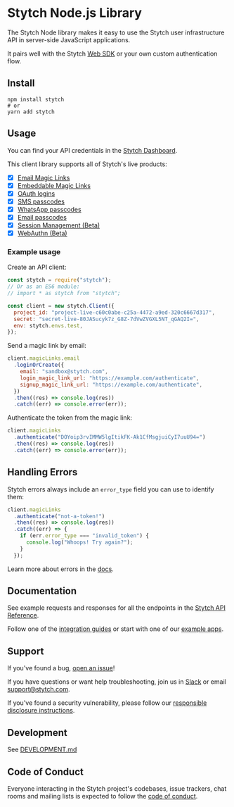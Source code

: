 # Stytch Node.js Library

The Stytch Node library makes it easy to use the Stytch user infrastructure API in server-side JavaScript applications.

It pairs well with the Stytch [Web SDK](https://www.npmjs.com/package/@stytch/stytch-js) or your own custom authentication flow.

## Install

```
npm install stytch
# or
yarn add stytch
```

## Usage

You can find your API credentials in the [Stytch Dashboard](https://stytch.com/dashboard/api-keys).

This client library supports all of Stytch's live products:
  - [x] [Email Magic Links](https://stytch.com/docs/api/send-by-email)
  - [x] [Embeddable Magic Links](https://stytch.com/docs/api/create-magic-link-overview)
  - [x] [OAuth logins](https://stytch.com/docs/api/oauth-overview)
  - [x] [SMS passcodes](https://stytch.com/docs/api/send-otp-by-sms)
  - [x] [WhatsApp passcodes](https://stytch.com/docs/api/whatsapp-send)
  - [x] [Email passcodes](https://stytch.com/docs/api/send-otp-by-email)
  - [x] [Session Management (Beta)](https://stytch.com/docs/api/sessions-overview)
  - [x] [WebAuthn (Beta)](https://stytch.com/docs/api/webauthn-overview)

### Example usage
Create an API client:
```javascript
const stytch = require("stytch");
// Or as an ES6 module:
// import * as stytch from "stytch";

const client = new stytch.Client({
  project_id: "project-live-c60c0abe-c25a-4472-a9ed-320c6667d317",
  secret: "secret-live-80JASucyk7z_G8Z-7dVwZVGXL5NT_qGAQ2I=",
  env: stytch.envs.test,
});
```

Send a magic link by email:
```javascript
client.magicLinks.email
  .loginOrCreate({
    email: "sandbox@stytch.com",
    login_magic_link_url: "https://example.com/authenticate",
    signup_magic_link_url: "https://example.com/authenticate",
  })
  .then((res) => console.log(res))
  .catch((err) => console.error(err));
```

Authenticate the token from the magic link:
```javascript
client.magicLinks
  .authenticate("DOYoip3rvIMMW5lgItikFK-Ak1CfMsgjuiCyI7uuU94=")
  .then((res) => console.log(res))
  .catch((err) => console.error(err));
```

## Handling Errors

Stytch errors always include an `error_type` field you can use to identify them:
```javascript
client.magicLinks
  .authenticate("not-a-token!")
  .then((res) => console.log(res))
  .catch((err) => {
    if (err.error_type === "invalid_token") {
      console.log("Whoops! Try again?");
    }
  });
```
Learn more about errors in the [docs](https://stytch.com/docs/api/errors).

## Documentation

See example requests and responses for all the endpoints in the [Stytch API Reference](https://stytch.com/docs/api).

Follow one of the [integration guides](https://stytch.com/docs/guides) or start with one of our [example apps](https://stytch.com/docs/example-apps).

## Support

If you've found a bug, [open an issue](https://github.com/stytchauth/stytch-node/issues/new)!

If you have questions or want help troubleshooting, join us in [Slack](https://join.slack.com/t/stytch/shared_invite/zt-nil4wo92-jApJ9Cl32cJbEd9esKkvyg) or email support@stytch.com.

If you've found a security vulnerability, please follow our [responsible disclosure instructions](https://stytch.com/docs/security).

## Development

See [DEVELOPMENT.md](DEVELOPMENT.md)

## Code of Conduct

Everyone interacting in the Stytch project's codebases, issue trackers, chat rooms and mailing lists is expected to follow the [code of conduct](CODE_OF_CONDUCT.md).
